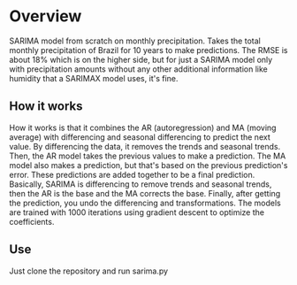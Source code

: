 # Overview
 SARIMA model from scratch on monthly precipitation.
 Takes the total monthly precipitation of Brazil for 10 years to make predictions. The RMSE is about 18% which is on the higher side, but for just a SARIMA model only with precipitation amounts without any other additional information like humidity that a SARIMAX model uses, it's fine. 

 ## How it works
 How it works is that it combines the AR (autoregression) and MA (moving average) with differencing and seasonal differencing to predict the next value. By differencing the data, it removes the trends and seasonal trends. Then, the AR model takes the previous values to make a prediction. The MA model also makes a prediction, but that's based on the previous prediction's error. These predictions are added together to be a final prediction. Basically, SARIMA is differencing to remove trends and seasonal trends, then the AR is the base and the MA corrects the base. Finally, after getting the prediction, you undo the differencing and transformations. The models are trained with 1000 iterations using gradient descent to optimize the coefficients.

## Use
Just clone the repository and run sarima.py
